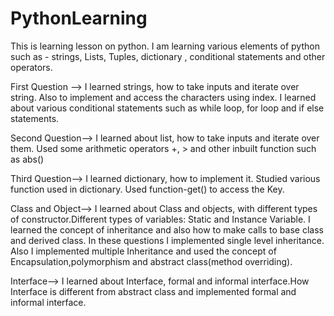 # PythonLearning
This is learning lesson on python. I am learning various elements of python such as - strings, Lists, Tuples, dictionary , conditional statements and other operators.

First Question -->
I learned strings, how to take inputs and iterate over string.
Also to implement and access the characters using index.
I learned about various conditional statements such as while loop, for loop and if else statements.

Second Question-->
I learned about list, how to take inputs and iterate over them.
Used some arithmetic operators +, > and other inbuilt function such as abs()

Third Question-->
I learned dictionary, how to implement it.
Studied various function used in dictionary.
Used function-get() to access the Key.

Class and Object-->
I learned about Class and objects, with different types of constructor.Different types of variables: Static and Instance Variable.
I learned the concept of inheritance and also how to make calls to base class and derived class.
In these questions I implemented single level inheritance.
Also I implemented multiple Inheritance and used the concept of Encapsulation,polymorphism and abstract class(method overriding). 

Interface-->
I learned about Interface, formal and informal interface.How Interface is different from abstract class and implemented formal and informal interface.

